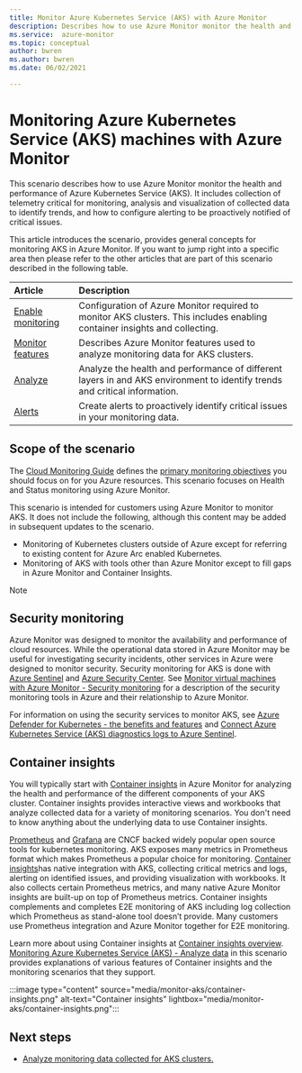 ```yaml
---
title: Monitor Azure Kubernetes Service (AKS) with Azure Monitor
description: Describes how to use Azure Monitor monitor the health and performance of AKS clusters and their workloads.
ms.service:  azure-monitor
ms.topic: conceptual
author: bwren
ms.author: bwren
ms.date: 06/02/2021

---
```


# Monitoring Azure Kubernetes Service (AKS) machines with Azure Monitor
This scenario describes how to use Azure Monitor monitor the health and performance of Azure Kubernetes Service (AKS). It includes collection of telemetry critical for monitoring, analysis and visualization of collected data to identify trends, and how to configure alerting to be proactively notified of critical issues.


This article introduces the scenario, provides general concepts for monitoring AKS in Azure Monitor. If you want to jump right into a specific area then please refer to the other articles that are part of this scenario described in the following table.

| Article | Description |
|:---|:---|
| [Enable monitoring](monitor-aks-configure.md) | Configuration of Azure Monitor required to monitor AKS clusters. This includes enabling container insights and collecting.  |
| [Monitor features](monitor-aks-features.md) | Describes Azure Monitor features used to analyze monitoring data for AKS clusters. |
| [Analyze](monitor-aks-analyze.md) | Analyze the health and performance of different layers in and AKS environment to identify trends and critical information. |
| [Alerts](monitor-aks-alerts.md)   | Create alerts to proactively identify critical issues in your monitoring data. |

## Scope of the scenario
The [Cloud Monitoring Guide](/azure/cloud-adoption-framework/manage/monitor/) defines the [primary monitoring objectives](/azure/cloud-adoption-framework/strategy/monitoring-strategy#formulate-monitoring-requirements) you should focus on for you Azure resources. This scenario focuses on Health and Status monitoring using Azure Monitor.

This scenario is intended for customers using Azure Monitor to monitor AKS. It does not include the following, although this content may be added in subsequent updates to the scenario.

- Monitoring of Kubernetes clusters outside of Azure except for referring to existing content for Azure Arc enabled Kubernetes. 
- Monitoring of AKS with tools other than Azure Monitor except to fill gaps in Azure Monitor and Container Insights.



> [!NOTE]
> ## Security monitoring
> Azure Monitor was designed to monitor the availability and performance of cloud resources. While the operational data stored in Azure Monitor may be useful for investigating security incidents, other services in Azure were designed to monitor security. Security monitoring for AKS is done with [Azure Sentinel](../../sentinel/overview.md) and [Azure Security Center](../../security-center/security-center-introduction.md). See [Monitor virtual machines with Azure Monitor - Security monitoring](../vm/monitor-virtual-machine-security.md) for a description of the security monitoring tools in Azure and their relationship to Azure Monitor.
>
> For information on using the security services to monitor AKS, see [Azure Defender for Kubernetes - the benefits and features](../../security-center/defender-for-kubernetes-introduction.md) and  [Connect Azure Kubernetes Service (AKS) diagnostics logs to Azure Sentinel](../../sentinel/connect-azure-kubernetes-service.md).


## Container insights
You will typically start with [Container insights](container-insights-overview.md) in Azure Monitor for analyzing the health and performance of the different components of your AKS cluster. Container insights provides interactive views and workbooks that analyze collected data for a variety of monitoring scenarios. You don't need to know anything about the underlying data to use Container insights.

[Prometheus](https://prometheus.io/) and [Grafana](https://www.prometheus.io/docs/visualization/grafana/) are CNCF backed widely popular open source tools for kubernetes monitoring. AKS exposes many metrics in Prometheus format which makes Prometheus a popular choice for monitoring. [Container insights](../containers/container-insights-overview.md)has native integration with AKS, collecting critical metrics and logs, alerting on identified issues, and providing visualization with workbooks. It also collects certain Prometheus metrics, and many native Azure Monitor insights are built-up on top of Prometheus metrics. Container insights complements and completes E2E monitoring of AKS including log collection which Prometheus as stand-alone tool doesn’t provide. Many customers use Prometheus integration and Azure Monitor together for E2E monitoring.

Learn more about using Container insights at [Container insights overview](container-insights-overview.md). [Monitoring Azure Kubernetes Service (AKS) - Analyze data](monitor-aks-analyze.md) in this scenario provides explanations of various features of Container insights and the monitoring scenarios that they support.

:::image type="content" source="media/monitor-aks/container-insights.png" alt-text="Container insights" lightbox="media/monitor-aks/container-insights.png":::

## Next steps

* [Analyze monitoring data collected for AKS clusters.](monitor-aks-analyze.md)
